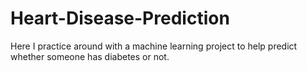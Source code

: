 # Heart-Disease-Prediction
Here I practice around with a machine learning project to help predict whether someone has diabetes or not.

